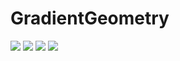 # GradientGeometry
[![](https://img.shields.io/github/stars/RomanSoloweow/GradientGeometry)](https://github.com/RomanSoloweow/GradientGeometry) [![](https://img.shields.io/github/license/RomanSoloweow/GradientGeometry)](https://github.com/RomanSoloweow/GradientGeometry) [![](https://img.shields.io/github/languages/code-size/RomanSoloweow/GradientGeometry)](https://github.com/RomanSoloweow/GradientGeometry) 
 [![]( https://img.shields.io/github/last-commit/RomanSoloweow/GradientGeometry)](https://github.com/RomanSoloweow/GradientGeometry) 

